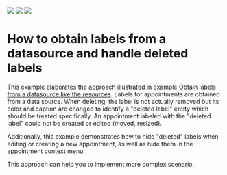 <!-- default badges list -->
![](https://img.shields.io/endpoint?url=https://codecentral.devexpress.com/api/v1/VersionRange/128635687/15.1.3%2B)
[![](https://img.shields.io/badge/Open_in_DevExpress_Support_Center-FF7200?style=flat-square&logo=DevExpress&logoColor=white)](https://supportcenter.devexpress.com/ticket/details/E2087)
[![](https://img.shields.io/badge/📖_How_to_use_DevExpress_Examples-e9f6fc?style=flat-square)](https://docs.devexpress.com/GeneralInformation/403183)
<!-- default badges end -->
# How to obtain labels from a datasource and handle deleted labels


<p>This example elaborates the approach illustrated in example <a href="https://www.devexpress.com/Support/Center/p/E2028">Obtain labels from a datasource like the resources</a>. Labels for appointments are obtained from a data source. When deleting, the label is not actually removed but its color and caption are changed to identify a "deleted label" entity which should be treated specifically. An appointment labeled with the "deleted label" could not be created or edited (moved, resized).</p><p>Additionally, this example demonstrates how to hide "deleted" labels when editing or creating a new appointment, as well as hide them in the appointment context menu.</p><p>This approach can help you to implement more complex scenario.</p>

<br/>


